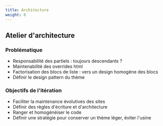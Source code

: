 ```yaml
---
title: Architecture
weight: 6
---
```


## Atelier d'architecture

### Problématique

- Responsabilité des partiels : toujours descendants ?
- Maintenabilité des overrides html
- Factorisation des blocs de liste : vers un design homogène des blocs
- Définir le design pattern du thème


### Objectifs de l'itération 

- Faciliter la maintenance évolutives des sites
- Définir des règles d'écriture et d'architecture
- Ranger et homogénéiser le code
- Définir une stratégie pour conserver un thème léger, éviter l'usine